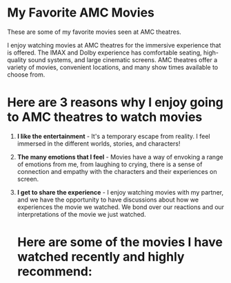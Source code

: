 # My Favorite AMC Movies


These are some of my favorite movies seen at AMC theatres. 

I enjoy watching movies at AMC theatres for the immersive experience that is offered. The IMAX and Dolby experience has comfortable seating, high-quality sound systems, and large cinematic screens. AMC theatres offer a variety of movies, convenient locations, and many show times available to choose from. 

# Here are 3 reasons why I enjoy going to AMC theatres to watch movies

1. **I like the entertainment** - It's a temporary escape from reality. I feel immersed in the different worlds, stories, and characters!
2. **The many emotions that I feel** - Movies have a way of envoking a range of emotions from me, from laughing to crying, there is a sense of connection and empathy with the characters and their experiences on screen.
3. **I get to share the experience** - I enjoy watching movies with my partner, and we have the opportunity to have discussions about how we experiences the movie we watched. We bond over our reactions and our interpretations of the movie we just watched.

   # Here are some of the movies I have watched recently and highly recommend: 
